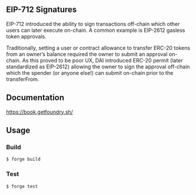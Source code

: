 ## EIP-712 Signatures

EIP-712 introduced the ability to sign transactions off-chain which other users can later execute on-chain. A common example is EIP-2612 gasless token approvals.

Traditionally, setting a user or contract allowance to transfer ERC-20 tokens from an owner’s balance required the owner to submit an approval on-chain. As this proved to be poor UX, DAI introduced ERC-20 permit (later standardized as EIP-2612) allowing the owner to sign the approval off-chain which the spender (or anyone else!) can submit on-chain prior to the transferFrom.

## Documentation

https://book.getfoundry.sh/

## Usage

### Build

```
$ forge build
```

### Test

```
$ forge test
```
